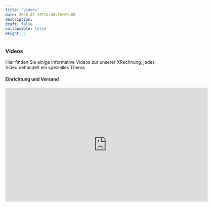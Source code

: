 ```yaml
---
title: "Videos"
date: 2020-02-28T10:08:56+09:00
description: 
draft: false
collapsible: false
weight: 5
---
```

### Videos

Hier finden Sie einige informative Videos zur unserer XRechnung, jedes Video behandelt ein spezielles Thema

#### Einrichtung und Versand
<p style="text-align: center;">
<iframe width="640" height="360" src="https://www.youtube.com/embed/y0RyMASCUzs" title="YouTube video player" frameborder="0" allow="accelerometer; autoplay; clipboard-write; encrypted-media; gyroscope; picture-in-picture" allowfullscreen></iframe>
</p>
